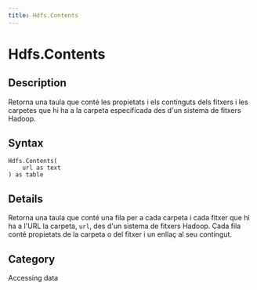 ```yaml
---
title: Hdfs.Contents
---
```


# Hdfs.Contents


## Description

Retorna una taula que conté les propietats i els continguts dels fitxers i les carpetes que hi ha a la carpeta especificada des d&#39;un sistema de fitxers Hadoop.


## Syntax

```powerquery
Hdfs.Contents(
    url as text
) as table
```


## Details

Retorna una taula que conté una fila per a cada carpeta i cada fitxer que hi ha a l'URL la carpeta, <code>url</code>, des d'un sistema de fitxers Hadoop. Cada fila conté propietats de la carpeta o del fitxer i un enllaç al seu contingut.



## Category
Accessing data
